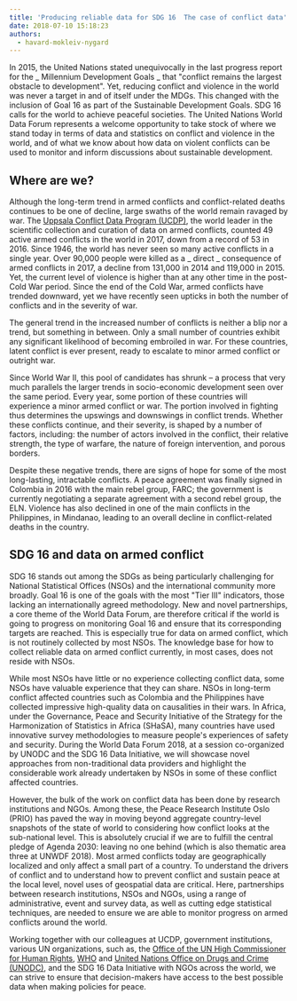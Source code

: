 ```yaml
---
title: 'Producing reliable data for SDG 16  The case of conflict data'
date: 2018-07-10 15:18:23
authors:
  - havard-mokleiv-nygard
---
```


In 2015, the United Nations stated unequivocally in the last progress report for
the _ Millennium Development Goals _ that "conflict remains the largest obstacle
to development". Yet, reducing conflict and violence in the world was never a
target in and of itself under the MDGs. This changed with the inclusion of Goal
16 as part of the Sustainable Development Goals. SDG 16 calls for the world to
achieve peaceful societies. The United Nations World Data Forum represents a
welcome opportunity to take stock of where we stand today in terms of data and
statistics on conflict and violence in the world, and of what we know about how
data on violent conflicts can be used to monitor and inform discussions about
sustainable development.

## Where are we?

Although the long-term trend in armed conflicts and conflict-related deaths
continues to be one of decline, large swaths of the world remain ravaged by war.
The [Uppsala Conflict Data Program (UCDP)](https://ucdp.uu.se/), the world
leader in the scientific collection and curation of data on armed conflicts,
counted 49 active armed conflicts in the world in 2017, down from a record of 53
in 2016. Since 1946, the world has never seen so many active conflicts in a
single year. Over 90,000 people were killed as a _ direct _ consequence of armed
conflicts in 2017, a decline from 131,000 in 2014 and 119,000 in 2015. Yet, the
current level of violence is higher than at any other time in the post-Cold War
period. Since the end of the Cold War, armed conflicts have trended downward,
yet we have recently seen upticks in both the number of conflicts and in the
severity of war.

The general trend in the increased number of conflicts is neither a blip nor a
trend, but something in between. Only a small number of countries exhibit any
significant likelihood of becoming embroiled in war. For these countries, latent
conflict is ever present, ready to escalate to minor armed conflict or outright
war.

Since World War II, this pool of candidates has shrunk &ndash; a process that
very much parallels the larger trends in socio-economic development seen over
the same period. Every year, some portion of these countries will experience a
minor armed conflict or war. The portion involved in fighting thus determines
the upswings and downswings in conflict trends. Whether these conflicts
continue, and their severity, is shaped by a number of factors, including: the
number of actors involved in the conflict, their relative strength, the type of
warfare, the nature of foreign intervention, and porous borders.

Despite these negative trends, there are signs of hope for some of the most
long-lasting, intractable conflicts. A peace agreement was finally signed in
Colombia in 2016 with the main rebel group, FARC; the government is currently
negotiating a separate agreement with a second rebel group, the ELN. Violence
has also declined in one of the main conflicts in the Philippines, in Mindanao,
leading to an overall decline in conflict-related deaths in the country.

## SDG 16 and data on armed conflict

SDG 16 stands out among the SDGs as being particularly challenging for National
Statistical Offices (NSOs) and the international community more broadly. Goal 16
is one of the goals with the most "Tier III" indicators, those lacking an
internationally agreed methodology. New and novel partnerships, a core theme of
the World Data Forum, are therefore critical if the world is going to progress
on monitoring Goal 16 and ensure that its corresponding targets are reached.
This is especially true for data on armed conflict, which is not routinely
collected by most NSOs. The knowledge base for how to collect reliable data on
armed conflict currently, in most cases, does not reside with NSOs.

While most NSOs have little or no experience collecting conflict data, some NSOs
have valuable experience that they can share. NSOs in long-term conflict
affected countries such as Colombia and the Philippines have collected
impressive high-quality data on causalities in their wars. In Africa, under the
Governance, Peace and Security Initiative of the Strategy for the Harmonization
of Statistics in Africa (SHaSA), many countries have used innovative survey
methodologies to measure people's experiences of safety and security. During the
World Data Forum 2018, at a session co-organized by UNODC and the SDG 16 Data
Initiative, we will showcase novel approaches from non-traditional data
providers and highlight the considerable work already undertaken by NSOs in some
of these conflict affected countries.

However, the bulk of the work on conflict data has been done by research
institutions and NGOs. Among these, the Peace Research Institute Oslo (PRIO) has
paved the way in moving beyond aggregate country-level snapshots of the state of
world to considering how conflict looks at the sub-national level. This is
absolutely crucial if we are to fulfill the central pledge of Agenda 2030:
leaving no one behind (which is also thematic area three at UNWDF 2018). Most
armed conflicts today are geographically localized and only affect a small part
of a country. To understand the drivers of conflict and to understand how to
prevent conflict and sustain peace at the local level, novel uses of geospatial
data are critical. Here, partnerships between research institutions, NSOs and
NGOs, using a range of administrative, event and survey data, as well as cutting
edge statistical techniques, are needed to ensure we are able to monitor
progress on armed conflicts around the world.

Working together with our colleagues at UCDP, government institutions, various
UN organizations, such as, the
[Office of the UN High Commissioner for Human Rights](https://www.ohchr.org/EN/pages/home.aspx),
[WHO](https://www.who.int/) and
[United Nations Office on Drugs and Crime (UNODC)](https://www.unodc.org/), and
the SDG 16 Data Initiative with NGOs across the world, we can strive to ensure
that decision-makers have access to the best possible data when making policies
for peace.
